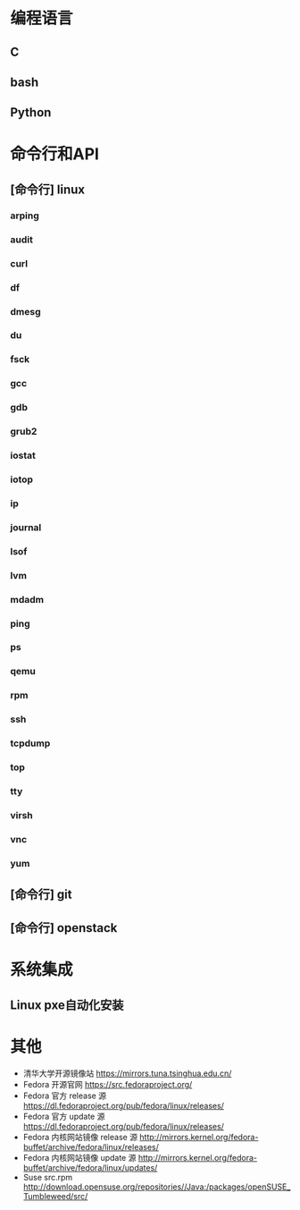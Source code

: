 编程语言
========

C
---

bash
----

Python
------

命令行和API
==========

[命令行] linux
--------------

### arping

### audit

### curl

### df

### dmesg

### du

### fsck

### gcc

### gdb

### grub2

### iostat

### iotop

### ip

### journal

### lsof

### lvm

### mdadm

### ping

### ps

### qemu

### rpm

### ssh

### tcpdump

### top

### tty

### virsh

### vnc

### yum

[命令行] git
------------

[命令行] openstack
------------------

系统集成
========

Linux pxe自动化安装
------------------

其他
====

* 清华大学开源镜像站 <https://mirrors.tuna.tsinghua.edu.cn/>
* Fedora 开源官网 <https://src.fedoraproject.org/>
* Fedora 官方 release 源 <https://dl.fedoraproject.org/pub/fedora/linux/releases/>
* Fedora 官方 update 源 <https://dl.fedoraproject.org/pub/fedora/linux/releases/>
* Fedora 内核网站镜像 release 源 <http://mirrors.kernel.org/fedora-buffet/archive/fedora/linux/releases/>
* Fedora 内核网站镜像 update 源 <http://mirrors.kernel.org/fedora-buffet/archive/fedora/linux/updates/>
* Suse src.rpm <http://download.opensuse.org/repositories//Java:/packages/openSUSE_Tumbleweed/src/>
